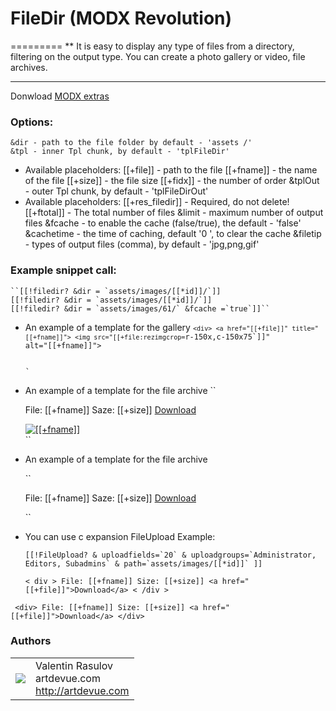 # FileDir (MODX Revolution)
=========
** It is easy to display any type of files from a directory, filtering on the output type.
You can create a photo gallery or video, file archives.

----------------------------------------

Donwload [MODX extras](http://modx.com/extras/package/filedir)

### Options:

    &dir - path to the file folder by default - 'assets /'
    &tpl - inner Tpl chunk, by default - 'tplFileDir'
*   Available placeholders:
    [[+file]] - path to the file
    [[+fname]] - the name of the file
    [[+size]] - the file size
    [[+fidx]] - the number of order
    &tplOut - outer Tpl chunk, by default - 'tplFileDirOut'
*   Available placeholders:
    [[+res_filedir]] - Required, do not delete!
    [[+ftotal]] - The total number of files
    &limit - maximum number of output files
    &fcache - to enable the cache (false/true), the default - 'false'
    &cachetime - the time of caching, default '0 ', to clear the cache
    &filetip - types of output files (comma), by default - 'jpg,png,gif'

### Example snippet call:

    ``[[!filedir? &dir = `assets/images/[[*id]]/`]]
    [[!filedir? &dir = `assets/images/[[*id]]/`]]
    [[!filedir? &dir = `assets/images/61/` &fcache =`true`]]``
    
*   An example of a template for the gallery
    <code>`<div>
      <a href="[[+file]]" title="[[+fname]]">
        <img src="[[+file:rezimgcrop=`r-150x,c-150x75`]]" alt="[[+fname]]">
      </a>
    </div>`</code>

*   An example of a template for the file archive
    ``<div>
      File: [[+fname]]
      Saze: [[+size]]
      <a href="[[+file]]">Download</a>
    </div>
    <div>
      <a href="[[+file]]" title="[[+fname]]">
        <img src="[[+file:rezimgcrop=`r-150x,c-150x75`]]" alt="[[+fname]]">
      </a>
    </div>``

*   An example of a template for the file archive

    ``<div>
      File: [[+fname]]
      Saze: [[+size]]
      <a href="[[+file]]">Download</a>
    </div>
    ``

*   You can use c expansion FileUpload
    Example:

    ``[[!FileUpload?
    & uploadfields=`20`
    & uploadgroups=`Administrator, Editors, Subadmins`
    & path=`assets/images/[[*id]]`
    ]]``

    ``< div >
      File: [[+fname]]
      Size: [[+size]]
      <a href="[[+file]]">Download</a>
    < /div >``

   `` <div>
      File: [[+fname]]
      Size: [[+size]]
      <a href="[[+file]]">Download</a>
    </div>``

### Authors
<table>
  <tr>
    <td><img src="http://www.gravatar.com/avatar/39ef1c740deff70b054c1d9ae8f86d02?s=60"></td><td valign="middle">Valentin Rasulov<br>artdevue.com<br><a href="http://artdevue.com">http://artdevue.com</a></td>
  </tr>
</table>
